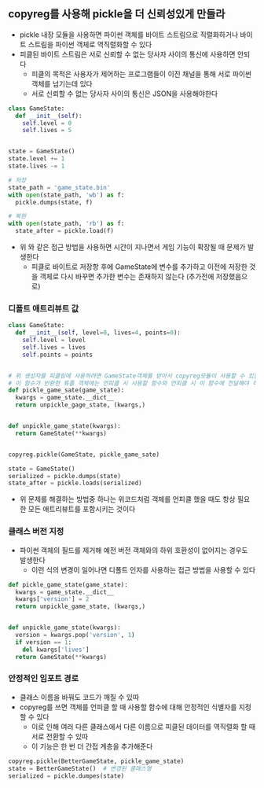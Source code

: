 ## copyreg를 사용해 pickle을 더 신뢰성있게 만들라

- pickle 내장 모듈을 사용하면 파이썬 객체를 바이트 스트림으로 직렬화하거나 바이트 스트림을 파이썬 객체로 역직렬화할 수 있다
- 피클된 바이트 스트림은 서로 신뢰할 수 없는 당사자 사이의 통신에 사용하면 안되다
  - 피클의 목적은 사용자가 제어하는 프로그램들이 이진 채널을 통해 서로 파이썬 객체를 넘기는데 있다
  - 서로 신뢰할 수 없는 당사자 사이의 통신은 JSON을 사용해야한다

```python
class GameState:
  def __init__(self):
    self.level = 0
    self.lives = 5


state = GameState()
state.level += 1
state.lives -= 1

# 저장
state_path = 'game_state.bin'
with open(state_path, 'wb') as f:
  pickle.dumps(state, f)

# 복원
with open(state_path, 'rb') as f:
  state_after = pickle.load(f)
```

- 위 와 같은 접근 방법을 사용하면 시간이 지나면서 게임 기능이 확장될 때 문제가 발생한다
  - 피클로 바이트로 저장항 후에 GameState에 변수를 추가하고 이전에 저장한 것을 객체로 다시 바꾸면 추가한 변수는 존재하지 않는다 (추가전에 저장했음으로)

### 디폴트 애트리뷰트 값

```python
class GameState:
  def __init__(self, level=0, lives=4, points=0):
    self.level = level
    self.lives = lives
    self.points = points


# 위 생성자를 피클링에 사용하려면 GameState객체를 받아서 copyreg모듈이 사용할 수 있는 튜플 파라미터로 변환해주는 도우미 함수가 필요하다  
# 이 함수가 반환한 튜플 객체에는 언피클 시 사용할 함수와 언피클 시 이 함수에 전달해야 하는 파라미터 정볻가 들어간다 
def pickle_game_sate(game_state):
  kwargs = game_state.__dict__
  return unpickle_gage_state, (kwargs,)


def unpickle_game_state(kwargs):
  return GameState(**kwargs)


copyreg.pickle(GameState, pickle_game_sate)

state = GameState()
serialized = pickle.dumps(state)
state_after = pickle.loads(serialized)

```

- 위 문제를 해결하는 방법중 하나는 위코드처럼 객체를 언피클 했을 때도 항상 필요한 모든 애트리뷰트를 포함시키는 것이다

### 클래스 버전 지정

- 파이썬 객체의 필드를 제거해 예전 버전 객체와의 하위 호환성이 없어지는 경우도 발생한다
  - 이런 식의 변경이 일어나면 디폴트 인자를 사용하는 접근 방법을 사용할 수 있다

```python
def pickle_game_state(game_state):
  kwargs = game_state.__dict__
  kwargs['version'] = 2
  return unpickle_game_state, (kwargs,)


def unpickle_game_state(kwargs):
  version = kwargs.pop('version', 1)
  if version == 1:
    del kwargs['lives']
  return GameState(**kwargs)
```

### 안정적인 임포트 경로

- 클래스 이름을 바꿔도 코드가 깨질 수 있따
- copyreg를 쓰면 객체를 언피클 할 때 사용할 함수에 대해 안정적인 식별자를 지정할 수 있다
  - 이로 인해 여러 다른 클래스에서 다른 이름으로 피클된 데이터를 역직렬화 할 때 서로 전환할 수 있따
  - 이 기능은 한 번 더 간접 계층을 추가해준다

```python
copyreg.pickle(BetterGameState, pickle_game_state)
state = BetterGameState()  # 변경된 클래스명 
serialized = pickle.dumpes(state)
```
